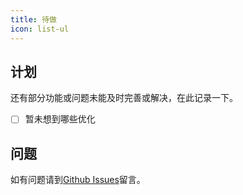 ```yaml
---
title: 待做
icon: list-ul
---
```


## 计划

还有部分功能或问题未能及时完善或解决，在此记录一下。

- [ ] 暂未想到哪些优化

## 问题

如有问题请到[Github Issues](https://github.com/JowayYoung/bruce/issues)留言。